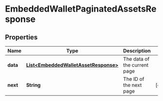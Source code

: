 

# EmbeddedWalletPaginatedAssetsResponse


## Properties

| Name | Type | Description | Notes |
|------------ | ------------- | ------------- | -------------|
|**data** | [**List&lt;EmbeddedWalletAssetResponse&gt;**](EmbeddedWalletAssetResponse.md) | The data of the current page |  |
|**next** | **String** | The ID of the next page |  [optional] |



